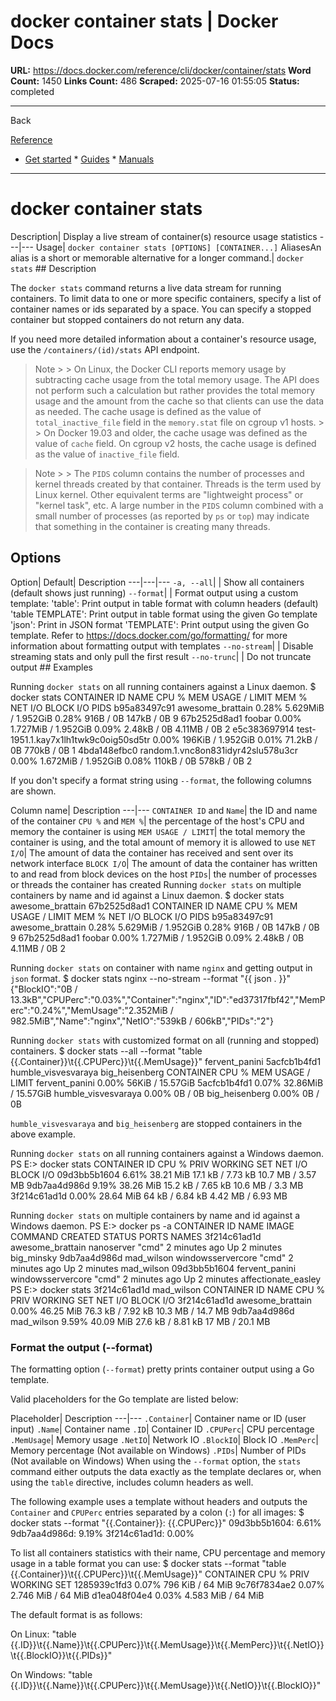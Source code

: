 # docker container stats | Docker Docs

**URL:** https://docs.docker.com/reference/cli/docker/container/stats
**Word Count:** 1450
**Links Count:** 486
**Scraped:** 2025-07-16 01:55:05
**Status:** completed

---

Back

[Reference](https://docs.docker.com/reference/)

  * [Get started](https://docs.docker.com/get-started/)   * [Guides](https://docs.docker.com/guides/)   * [Manuals](https://docs.docker.com/manuals/)

* * *

# docker container stats

Description| Display a live stream of container\(s\) resource usage statistics   ---|---   Usage| `docker container stats [OPTIONS] [CONTAINER...]`   AliasesAn alias is a short or memorable alternative for a longer command.| `docker stats`      ## Description

The `docker stats` command returns a live data stream for running containers. To limit data to one or more specific containers, specify a list of container names or ids separated by a space. You can specify a stopped container but stopped containers do not return any data.

If you need more detailed information about a container's resource usage, use the `/containers/(id)/stats` API endpoint.

> Note >  > On Linux, the Docker CLI reports memory usage by subtracting cache usage from the total memory usage. The API does not perform such a calculation but rather provides the total memory usage and the amount from the cache so that clients can use the data as needed. The cache usage is defined as the value of `total_inactive_file` field in the `memory.stat` file on cgroup v1 hosts. >  > On Docker 19.03 and older, the cache usage was defined as the value of `cache` field. On cgroup v2 hosts, the cache usage is defined as the value of `inactive_file` field.

> Note >  > The `PIDS` column contains the number of processes and kernel threads created by that container. Threads is the term used by Linux kernel. Other equivalent terms are "lightweight process" or "kernel task", etc. A large number in the `PIDS` column combined with a small number of processes \(as reported by `ps` or `top`\) may indicate that something in the container is creating many threads.

## Options

Option| Default| Description   ---|---|---   `-a, --all`| | Show all containers \(default shows just running\)   `--format`| | Format output using a custom template:   'table': Print output in table format with column headers \(default\)   'table TEMPLATE': Print output in table format using the given Go template   'json': Print in JSON format   'TEMPLATE': Print output using the given Go template.   Refer to <https://docs.docker.com/go/formatting/> for more information about formatting output with templates   `--no-stream`| | Disable streaming stats and only pull the first result   `--no-trunc`| | Do not truncate output      ## Examples

Running `docker stats` on all running containers against a Linux daemon.               $ docker stats          CONTAINER ID        NAME                                    CPU %               MEM USAGE / LIMIT     MEM %               NET I/O             BLOCK I/O           PIDS     b95a83497c91        awesome_brattain                        0.28%               5.629MiB / 1.952GiB   0.28%               916B / 0B           147kB / 0B          9     67b2525d8ad1        foobar                                  0.00%               1.727MiB / 1.952GiB   0.09%               2.48kB / 0B         4.11MB / 0B         2     e5c383697914        test-1951.1.kay7x1lh1twk9c0oig50sd5tr   0.00%               196KiB / 1.952GiB     0.01%               71.2kB / 0B         770kB / 0B          1     4bda148efbc0        random.1.vnc8on831idyr42slu578u3cr      0.00%               1.672MiB / 1.952GiB   0.08%               110kB / 0B          578kB / 0B          2     

If you don't specify a format string using `--format`, the following columns are shown.

Column name| Description   ---|---   `CONTAINER ID` and `Name`| the ID and name of the container   `CPU %` and `MEM %`| the percentage of the host's CPU and memory the container is using   `MEM USAGE / LIMIT`| the total memory the container is using, and the total amount of memory it is allowed to use   `NET I/O`| The amount of data the container has received and sent over its network interface   `BLOCK I/O`| The amount of data the container has written to and read from block devices on the host   `PIDs`| the number of processes or threads the container has created      Running `docker stats` on multiple containers by name and id against a Linux daemon.               $ docker stats awesome_brattain 67b2525d8ad1          CONTAINER ID        NAME                CPU %               MEM USAGE / LIMIT     MEM %               NET I/O             BLOCK I/O           PIDS     b95a83497c91        awesome_brattain    0.28%               5.629MiB / 1.952GiB   0.28%               916B / 0B           147kB / 0B          9     67b2525d8ad1        foobar              0.00%               1.727MiB / 1.952GiB   0.09%               2.48kB / 0B         4.11MB / 0B         2     

Running `docker stats` on container with name `nginx` and getting output in `json` format.               $ docker stats nginx --no-stream --format "{{ json . }}"     {"BlockIO":"0B / 13.3kB","CPUPerc":"0.03%","Container":"nginx","ID":"ed37317fbf42","MemPerc":"0.24%","MemUsage":"2.352MiB / 982.5MiB","Name":"nginx","NetIO":"539kB / 606kB","PIDs":"2"}     

Running `docker stats` with customized format on all \(running and stopped\) containers.               $ docker stats --all --format "table {{.Container}}\t{{.CPUPerc}}\t{{.MemUsage}}" fervent_panini 5acfcb1b4fd1 humble_visvesvaraya big_heisenberg          CONTAINER                CPU %               MEM USAGE / LIMIT     fervent_panini           0.00%               56KiB / 15.57GiB     5acfcb1b4fd1             0.07%               32.86MiB / 15.57GiB     humble_visvesvaraya      0.00%               0B / 0B     big_heisenberg           0.00%               0B / 0B     

`humble_visvesvaraya` and `big_heisenberg` are stopped containers in the above example.

Running `docker stats` on all running containers against a Windows daemon.               PS E:\> docker stats     CONTAINER ID        CPU %               PRIV WORKING SET    NET I/O             BLOCK I/O     09d3bb5b1604        6.61%               38.21 MiB           17.1 kB / 7.73 kB   10.7 MB / 3.57 MB     9db7aa4d986d        9.19%               38.26 MiB           15.2 kB / 7.65 kB   10.6 MB / 3.3 MB     3f214c61ad1d        0.00%               28.64 MiB           64 kB / 6.84 kB     4.42 MB / 6.93 MB

Running `docker stats` on multiple containers by name and id against a Windows daemon.               PS E:\> docker ps -a     CONTAINER ID        NAME                IMAGE               COMMAND             CREATED             STATUS              PORTS               NAMES     3f214c61ad1d        awesome_brattain    nanoserver          "cmd"               2 minutes ago       Up 2 minutes                            big_minsky     9db7aa4d986d        mad_wilson          windowsservercore   "cmd"               2 minutes ago       Up 2 minutes                            mad_wilson     09d3bb5b1604        fervent_panini      windowsservercore   "cmd"               2 minutes ago       Up 2 minutes                            affectionate_easley          PS E:\> docker stats 3f214c61ad1d mad_wilson     CONTAINER ID        NAME                CPU %               PRIV WORKING SET    NET I/O             BLOCK I/O     3f214c61ad1d        awesome_brattain    0.00%               46.25 MiB           76.3 kB / 7.92 kB   10.3 MB / 14.7 MB     9db7aa4d986d        mad_wilson          9.59%               40.09 MiB           27.6 kB / 8.81 kB   17 MB / 20.1 MB

### Format the output \(--format\)

The formatting option \(`--format`\) pretty prints container output using a Go template.

Valid placeholders for the Go template are listed below:

Placeholder| Description   ---|---   `.Container`| Container name or ID \(user input\)   `.Name`| Container name   `.ID`| Container ID   `.CPUPerc`| CPU percentage   `.MemUsage`| Memory usage   `.NetIO`| Network IO   `.BlockIO`| Block IO   `.MemPerc`| Memory percentage \(Not available on Windows\)   `.PIDs`| Number of PIDs \(Not available on Windows\)      When using the `--format` option, the `stats` command either outputs the data exactly as the template declares or, when using the `table` directive, includes column headers as well.

The following example uses a template without headers and outputs the `Container` and `CPUPerc` entries separated by a colon \(`:`\) for all images:               $ docker stats --format "{{.Container}}: {{.CPUPerc}}"          09d3bb5b1604: 6.61%     9db7aa4d986d: 9.19%     3f214c61ad1d: 0.00%     

To list all containers statistics with their name, CPU percentage and memory usage in a table format you can use:               $ docker stats --format "table {{.Container}}\t{{.CPUPerc}}\t{{.MemUsage}}"          CONTAINER           CPU %               PRIV WORKING SET     1285939c1fd3        0.07%               796 KiB / 64 MiB     9c76f7834ae2        0.07%               2.746 MiB / 64 MiB     d1ea048f04e4        0.03%               4.583 MiB / 64 MiB     

The default format is as follows:

On Linux:               "table {{.ID}}\t{{.Name}}\t{{.CPUPerc}}\t{{.MemUsage}}\t{{.MemPerc}}\t{{.NetIO}}\t{{.BlockIO}}\t{{.PIDs}}"     

On Windows:               "table {{.ID}}\t{{.Name}}\t{{.CPUPerc}}\t{{.MemUsage}}\t{{.NetIO}}\t{{.BlockIO}}"